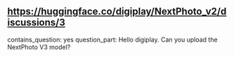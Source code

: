 ## https://huggingface.co/digiplay/NextPhoto_v2/discussions/3

contains_question: yes
question_part: Hello digiplay. Can you upload the NextPhoto V3 model?